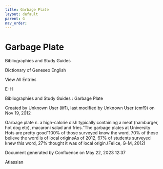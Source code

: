 ```yaml
---
title: Garbage Plate
layout: default
parent: G
nav_order:
---
```


# Garbage Plate

Bibliographies and Study Guides

Dictionary of Geneseo English

View All Entries

E-H

Bibliographies and Study Guides : Garbage Plate

Created by  Unknown User (iif1), last modified by  Unknown User (cmf9) on Nov 19, 2012

Garbage plate n. a high-calorie dish typically containing a meat (hamburger, hot dog etc), macaroni salad and fries.“The garbage plates at University Hots are pretty good”100% of those surveyed know the word, 70% of these believe the word is of local originsAs of 2012, 97% of students surveyed knew this word, 27% thought it was of local origin.(Felice, G-M, 2012)

Document generated by Confluence on May 22, 2023 12:37

Atlassian
